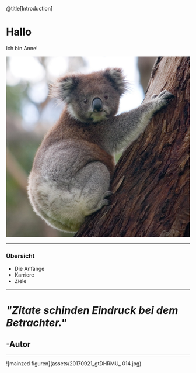@title[Introduction]

# Hallo

Ich bin Anne!

![Anne](assets/Koala_climbing_tree.jpg)

---



### Übersicht



* Die Anfänge 
* Karriere
* Ziele

---


# *"Zitate schinden Eindruck bei dem Betrachter."*
## -Autor

---

![mainzed figuren](assets/20170921_gtDHRMU_ 014.jpg)

